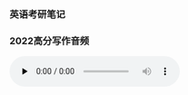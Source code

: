 ### 英语考研笔记

###  2022高分写作音频

<audio id="audio" controls="" preload="none">
      <source id="mp3" src="./2022高分写作音频/经典范文001.mp3">
</audio>




